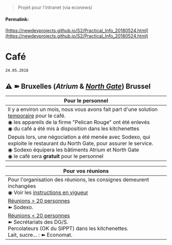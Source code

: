<link rel="stylesheet" href="https://newdevprojects.github.io/S2/S2.css">

> Projet pour l'intranet (via econews)

#### Permalink: 
[https://newdevprojects.github.io/S2/Practical_Info_20180524.html](https://newdevprojects.github.io/S2/Practical_Info_20180524.html)

# Café

	24.05.2018

## &#9888; &#10173; Bruxelles (*Atrium* & <u><i>North Gate</i></u>) Brussel

| Pour le personnel |
| --- | 
| Il y a environ un mois, nous vous avons fait part d'une solution <u>temporaire</u> pour le café.<br>&#9673; les appareils de la firme "Pelican Rouge" ont été enlevés<br>&#9673; du café a été mis à disposition dans les kitchenettes |
| Depuis lors, une négociation a été menée avec Sodexo, qui exploite le restaurant du North Gate, pour assurer le service.<br>&#9673; Sodexo équipera les bâtiments Atrium et North Gate<br>&#9673; le café sera <b>gratuit</b> pour le personnel | 

| Pour vos réunions |
| --- | 
| Pour l'organisation des réunions, les consignes demeurent inchangées<br>&#9673; Voir les [instructions en vigueur](S4S2_Instructions-catering-evenements-fr.pdf) | 
| <u>Réunions &gt; 20 personnes</u><br>&#10173; Sodexo. | 
| <u>Réunions &lt; 20 personnes</u><br>&#10173; Secrétariats des DG/S.<br>Percolateurs (OK du SIPPT) dans les kitchenettes.<br>Lait, sucre... : &#10173; Economat. | 


